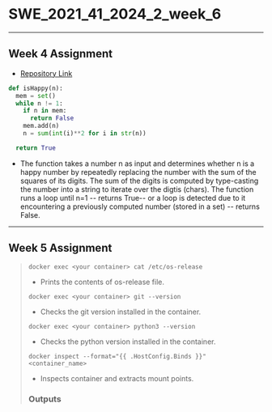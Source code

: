 # SWE_2021_41_2024_2_week_6
---
## Week 4 Assignment
+ [Repository Link](https://github.com/gatosopa/SWE_2021_41_2024_2_week_4/tree/main)

```python
def isHappy(n):
  mem = set()
  while n != 1:
    if n in mem:
      return False
    mem.add(n)
    n = sum(int(i)**2 for i in str(n))

  return True
```
+ The function takes a number n as input and determines whether n is a happy number by repeatedly replacing the number with the sum of the squares of its digits. The sum of the digits is computed by type-casting the number into a string to iterate over the digtis (chars). The function runs a loop until n=1 -- returns True-- or a loop is detected due to it encountering a previously computed number (stored in a set) -- returns False.
---
## Week 5 Assignment
>```shell
>docker exec <your container> cat /etc/os-release
>```
>+ Prints the contents of os-release file.
>```shell
>docker exec <your container> git --version
>```
>+ Checks the git version installed in the container.
>```shell
>docker exec <your container> python3 --version
>```
>+ Checks the python version installed in the container.
>```shell
>docker inspect --format="{{ .HostConfig.Binds }}" <container_name>
>```
>+ Inspects container and extracts mount points.
> ### Outputs
>
